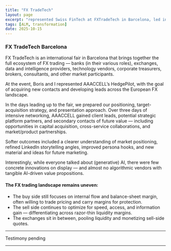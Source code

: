 ```yaml
---
title: "FX TradeTech"
layout: page
excerpt: "represented Swiss FinTech at FXTradeTech in Barcelona, led interim management and ALM dialogue — **expanded network and positioned offering in international, institutional FX ecosystem**"
tags: [ALM, transformation]
date: 2025-10-15
---
```


### FX TradeTech Barcelona

FX TradeTech is an international fair in Barcelona that brings together the full ecosystem of FX trading — banks (in their various roles), exchanges, data and intelligence providers, technology vendors, corporate treasurers, brokers, consultants, and other market participants.

At the event, Boris and I represented AAACCELL’s HedgePilot, with the goal of acquiring new contacts and developing leads across the European FX landscape.

In the days leading up to the fair, we prepared our positioning, target-acquisition strategy, and presentation approach.
Over three days of intensive networking, AAACCELL gained client leads, potential strategic platform partners, and secondary contacts of future value — including opportunities in capital acquisition, cross-service collaborations, and market/product partnerships.

Softer outcomes included a clearer understanding of market positioning, refined LinkedIn storytelling angles, improved persona hooks, and new material and ideas for future marketing.

Interestingly, while everyone talked about (generative) AI, there were few concrete innovations on display — and almost no algorithmic vendors with tangible AI-driven value propositions.

#### The FX trading landscape remains uneven:

- The buy side still focuses on internal flow and balance-sheet margin, often willing to trade pricing and carry margins for protection.
- The sell side continues to optimize for speed, access, and information gain — differentiating across razor-thin liquidity margins.
- The exchanges sit in between, pooling liquidity and monetizing sell-side quotes.

---

Testimony pending

---

